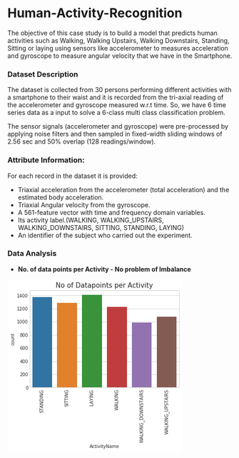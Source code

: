 # Human-Activity-Recognition
The objective of this case study is to build a model that predicts human activities such as Walking, Walking Upstairs, Walking Downstairs, Standing, Sitting or laying using sensors like accelerometer to measures acceleration and gyroscope to measure angular velocity that we have in the Smartphone.

### Dataset Description
The dataset is collected from 30 persons performing different activities with a smartphone to their waist and it is recorded from the tri-axial reading of the accelerometer and gyroscope measured w.r.t time. So, we have 6 time series data as a input to solve a 6-class multi class classification problem.

The sensor signals (accelerometer and gyroscope) were pre-processed by applying noise filters and then sampled in fixed-width sliding windows of 2.56 sec and 50% overlap (128 readings/window).

### Attribute Information:
For each record in the dataset it is provided:

- Triaxial acceleration from the accelerometer (total acceleration) and the estimated body acceleration.
- Triaxial Angular velocity from the gyroscope.
- A 561-feature vector with time and frequency domain variables.
- Its activity label.(WALKING, WALKING_UPSTAIRS, WALKING_DOWNSTAIRS, SITTING, STANDING, LAYING)
- An identifier of the subject who carried out the experiment.

### Data Analysis

- __No. of data points per Activity - No problem of Imbalance__

![](https://github.com/rohitgurjar058/Human-Activity-Recognition/blob/master/Images/datapoints_count.png)






